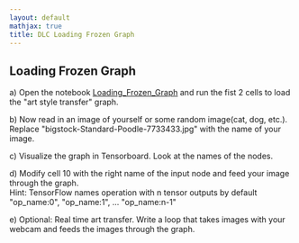 ```yaml
---
layout: default
mathjax: true
title: DLC Loading Frozen Graph
---
```

## Loading Frozen Graph

a) Open the notebook [Loading_Frozen_Graph](https://github.com/tensorchiefs/dl_course/blob/master/notebooks/03_Loading_Frozen_Graph.ipynb) and run the fist 2 cells to load the "art style transfer" graph.

b) Now read in an image of yourself or some random image(cat, dog, etc.). Replace "bigstock-Standard-Poodle-7733433.jpg" with the name of your image.

c) Visualize the graph in Tensorboard. Look at the names of the nodes.

d) Modify cell 10 with the right name of the input node and feed your image through the graph.  
Hint: TensorFlow names operation with n tensor outputs by default "op_name:0", "op_name:1", ... "op_name:n-1"

e) Optional: Real time art transfer. Write a loop that takes images with your webcam and feeds the images through the graph.
